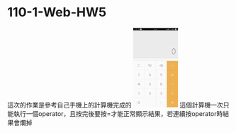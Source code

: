 # 110-1-Web-HW5
這次的作業是參考自己手機上的計算機完成的
<img src="./ref.png" width="20%"/>
這個計算機一次只能執行一個operator，且按完後要按=才能正常顯示結果，若連續按operator時結果會爛掉


